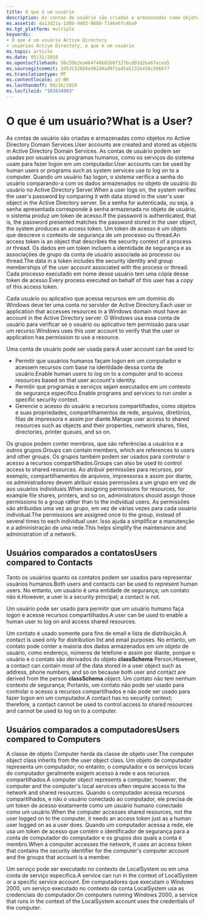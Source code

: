 ```yaml
---
title: O que é um usuário
description: As contas de usuário são criadas e armazenadas como objetos no Active Directory Domain Services.
ms.assetid: da13d21a-1d8b-4d03-8880-7146e6fc4ba9
ms.tgt_platform: multiple
keywords:
- O que é um usuário Active Directory
- usuários Active Directory, o que é um usuário
ms.topic: article
ms.date: 05/31/2018
ms.openlocfilehash: 58c59b2ea46474860268f327bcd03d2ba67ecea5
ms.sourcegitcommit: 2d531328b6ed82d4ad971a45a5131b430c5866f7
ms.translationtype: MT
ms.contentlocale: pt-BR
ms.lasthandoff: 09/16/2019
ms.locfileid: "103634903"
---
```

# <a name="what-is-a-user"></a><span data-ttu-id="1e598-105">O que é um usuário?</span><span class="sxs-lookup"><span data-stu-id="1e598-105">What is a User?</span></span>

<span data-ttu-id="1e598-106">As contas de usuário são criadas e armazenadas como objetos no Active Directory Domain Services.</span><span class="sxs-lookup"><span data-stu-id="1e598-106">User accounts are created and stored as objects in Active Directory Domain Services.</span></span> <span data-ttu-id="1e598-107">As contas de usuário podem ser usadas por usuários ou programas humanos, como os serviços do sistema usam para fazer logon em um computador.</span><span class="sxs-lookup"><span data-stu-id="1e598-107">User accounts can be used by human users or programs such as system services use to log on to a computer.</span></span> <span data-ttu-id="1e598-108">Quando um usuário faz logon, o sistema verifica a senha do usuário comparando-a com os dados armazenados no objeto de usuário do usuário no Active Directory Server.</span><span class="sxs-lookup"><span data-stu-id="1e598-108">When a user logs on, the system verifies the user's password by comparing it with data stored in the user's user object in the Active Directory server.</span></span> <span data-ttu-id="1e598-109">Se a senha for autenticada, ou seja, a senha apresentada corresponde à senha armazenada no objeto de usuário, o sistema produz um token de acesso.</span><span class="sxs-lookup"><span data-stu-id="1e598-109">If the password is authenticated, that is, the password presented matches the password stored in the user object, the system produces an access token.</span></span> <span data-ttu-id="1e598-110">Um token de acesso é um objeto que descreve o contexto de segurança de um processo ou thread.</span><span class="sxs-lookup"><span data-stu-id="1e598-110">An access token is an object that describes the security context of a process or thread.</span></span> <span data-ttu-id="1e598-111">Os dados em um token incluem a identidade de segurança e as associações de grupo da conta de usuário associada ao processo ou thread.</span><span class="sxs-lookup"><span data-stu-id="1e598-111">The data in a token includes the security identity and group memberships of the user account associated with the process or thread.</span></span> <span data-ttu-id="1e598-112">Cada processo executado em nome desse usuário tem uma cópia desse token de acesso.</span><span class="sxs-lookup"><span data-stu-id="1e598-112">Every process executed on behalf of this user has a copy of this access token.</span></span>

<span data-ttu-id="1e598-113">Cada usuário ou aplicativo que acessa recursos em um domínio do Windows deve ter uma conta no servidor de Active Directory.</span><span class="sxs-lookup"><span data-stu-id="1e598-113">Each user or application that accesses resources in a Windows domain must have an account in the Active Directory server.</span></span> <span data-ttu-id="1e598-114">O Windows usa essa conta de usuário para verificar se o usuário ou aplicativo tem permissão para usar um recurso.</span><span class="sxs-lookup"><span data-stu-id="1e598-114">Windows uses this user account to verify that the user or application has permission to use a resource.</span></span>

<span data-ttu-id="1e598-115">Uma conta de usuário pode ser usada para:</span><span class="sxs-lookup"><span data-stu-id="1e598-115">A user account can be used to:</span></span>

-   <span data-ttu-id="1e598-116">Permitir que usuários humanos façam logon em um computador e acessem recursos com base na identidade dessa conta de usuário.</span><span class="sxs-lookup"><span data-stu-id="1e598-116">Enable human users to log on to a computer and to access resources based on that user account's identity.</span></span>
-   <span data-ttu-id="1e598-117">Permitir que programas e serviços sejam executados em um contexto de segurança específico.</span><span class="sxs-lookup"><span data-stu-id="1e598-117">Enable programs and services to run under a specific security context.</span></span>
-   <span data-ttu-id="1e598-118">Gerencie o acesso do usuário a recursos compartilhados, como objetos e suas propriedades, compartilhamentos de rede, arquivos, diretórios, filas de impressora e assim por diante.</span><span class="sxs-lookup"><span data-stu-id="1e598-118">Manage user access to shared resources such as objects and their properties, network shares, files, directories, printer queues, and so on.</span></span>

<span data-ttu-id="1e598-119">Os grupos podem conter membros, que são referências a usuários e a outros grupos.</span><span class="sxs-lookup"><span data-stu-id="1e598-119">Groups can contain members, which are references to users and other groups.</span></span> <span data-ttu-id="1e598-120">Os grupos também podem ser usados para controlar o acesso a recursos compartilhados.</span><span class="sxs-lookup"><span data-stu-id="1e598-120">Groups can also be used to control access to shared resources.</span></span> <span data-ttu-id="1e598-121">Ao atribuir permissões para recursos, por exemplo, compartilhamentos de arquivos, impressoras e assim por diante, os administradores devem atribuir essas permissões a um grupo em vez de aos usuários individuais.</span><span class="sxs-lookup"><span data-stu-id="1e598-121">When assigning permissions for resources, for example file shares, printers, and so on, administrators should assign those permissions to a group rather than to the individual users.</span></span> <span data-ttu-id="1e598-122">As permissões são atribuídas uma vez ao grupo, em vez de várias vezes para cada usuário individual.</span><span class="sxs-lookup"><span data-stu-id="1e598-122">The permissions are assigned once to the group, instead of several times to each individual user.</span></span> <span data-ttu-id="1e598-123">Isso ajuda a simplificar a manutenção e a administração de uma rede.</span><span class="sxs-lookup"><span data-stu-id="1e598-123">This helps simplify the maintenance and administration of a network.</span></span>

## <a name="users-compared-to-contacts"></a><span data-ttu-id="1e598-124">Usuários comparados a contatos</span><span class="sxs-lookup"><span data-stu-id="1e598-124">Users compared to Contacts</span></span>

<span data-ttu-id="1e598-125">Tanto os usuários quanto os contatos podem ser usados para representar usuários humanos.</span><span class="sxs-lookup"><span data-stu-id="1e598-125">Both users and contacts can be used to represent human users.</span></span> <span data-ttu-id="1e598-126">No entanto, um usuário é uma entidade de segurança; um contato não é.</span><span class="sxs-lookup"><span data-stu-id="1e598-126">However, a user is a security principal; a contact is not.</span></span>

<span data-ttu-id="1e598-127">Um usuário pode ser usado para permitir que um usuário humano faça logon e acesse recursos compartilhados.</span><span class="sxs-lookup"><span data-stu-id="1e598-127">A user can be used to enable a human user to log on and access shared resources.</span></span>

<span data-ttu-id="1e598-128">Um contato é usado somente para fins de email e lista de distribuição.</span><span class="sxs-lookup"><span data-stu-id="1e598-128">A contact is used only for distribution list and email purposes.</span></span> <span data-ttu-id="1e598-129">No entanto, um contato pode conter a maioria dos dados armazenados em um objeto de usuário, como endereço, números de telefone e assim por diante, porque o usuário e o contato são derivados do objeto **classSchema** Person.</span><span class="sxs-lookup"><span data-stu-id="1e598-129">However, a contact can contain most of the data stored in a user object such as address, phone numbers, and so on because both user and contact are derived from the person **classSchema** object.</span></span> <span data-ttu-id="1e598-130">Um contato não tem nenhum contexto de segurança; Portanto, um contato não pode ser usado para controlar o acesso a recursos compartilhados e não pode ser usado para fazer logon em um computador.</span><span class="sxs-lookup"><span data-stu-id="1e598-130">A contact has no security context; therefore, a contact cannot be used to control access to shared resources and cannot be used to log on to a computer.</span></span>

## <a name="users-compared-to-computers"></a><span data-ttu-id="1e598-131">Usuários comparados a computadores</span><span class="sxs-lookup"><span data-stu-id="1e598-131">Users compared to Computers</span></span>

<span data-ttu-id="1e598-132">A classe de objeto Computer herda da classe de objeto user.</span><span class="sxs-lookup"><span data-stu-id="1e598-132">The computer object class inherits from the user object class.</span></span> <span data-ttu-id="1e598-133">Um objeto de computador representa um computador; no entanto, o computador e os serviços locais do computador geralmente exigem acesso à rede e aos recursos compartilhados.</span><span class="sxs-lookup"><span data-stu-id="1e598-133">A computer object represents a computer; however, the computer and the computer's local services often require access to the network and shared resources.</span></span> <span data-ttu-id="1e598-134">Quando o computador acessa recursos compartilhados, e não o usuário conectado ao computador, ele precisa de um token de acesso exatamente como um usuário humano conectado como um usuário.</span><span class="sxs-lookup"><span data-stu-id="1e598-134">When the computer accesses shared resources, not the user logged on to the computer, it needs an access token just as a human user logged on as a user does.</span></span> <span data-ttu-id="1e598-135">Quando um computador acessa a rede, ele usa um token de acesso que contém o identificador de segurança para a conta de computador do computador e os grupos dos quais a conta é membro.</span><span class="sxs-lookup"><span data-stu-id="1e598-135">When a computer accesses the network, it uses an access token that contains the security identifier for the computer's computer account and the groups that account is a member.</span></span>

<span data-ttu-id="1e598-136">Um serviço pode ser executado no contexto de LocalSystem ou em uma conta de serviço específica.</span><span class="sxs-lookup"><span data-stu-id="1e598-136">A service can run in the context of LocalSystem or a specific service account.</span></span> <span data-ttu-id="1e598-137">Em computadores que executam o Windows 2000, um serviço executado no contexto da conta LocalSystem usa as credenciais do computador.</span><span class="sxs-lookup"><span data-stu-id="1e598-137">On computers running Windows 2000, a service that runs in the context of the LocalSystem account uses the credentials of the computer.</span></span>

 

 




